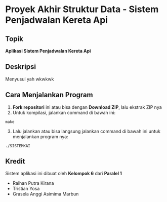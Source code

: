 # Proyek Akhir Struktur Data - Sistem Penjadwalan Kereta Api

## Topik
**Aplikasi Sistem Penjadwalan Kereta Api**

## Deskripsi
Menyusul yah wkwkwk

## Cara Menjalankan Program
1. **Fork repositori** ini atau bisa dengan **Download ZIP**, lalu ekstrak ZIP nya
2. Untuk kompilasi, jalankan command di bawah ini:
```
make
```
3. Lalu jalankan atau bisa langsung jalankan command di bawah ini untuk menjalankan program nya:
```
./SISTEMKAI
```

## Kredit
Sistem aplikasi ini dibuat oleh **Kelompok 6** dari **Paralel 1**
- Raihan Putra Kirana
- Tristian Yosa
- Grasela Anggi Asimima Marbun
